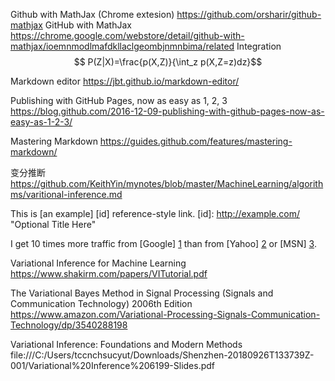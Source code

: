 Github with MathJax (Chrome extesion) https://github.com/orsharir/github-mathjax
GitHub with MathJax  https://chrome.google.com/webstore/detail/github-with-mathjax/ioemnmodlmafdkllaclgeombjnmnbima/related
Integration
$$ P(Z|X)=\frac{p(X,Z)}{\int_z p(X,Z=z)dz}$$


Markdown editor
https://jbt.github.io/markdown-editor/





Publishing with GitHub Pages, now as easy as 1, 2, 3
https://blog.github.com/2016-12-09-publishing-with-github-pages-now-as-easy-as-1-2-3/

Mastering Markdown
<https://guides.github.com/features/mastering-markdown/>


变分推断
<https://github.com/KeithYin/mynotes/blob/master/MachineLearning/algorithms/varitional-inference.md>


This is [an example] [id] reference-style link.
[id]: http://example.com/  "Optional Title Here"

I get 10 times more traffic from [Google] [1] than from
[Yahoo] [2] or [MSN] [3].

  [1]: http://google.com/        "Google"
  [2]: http://search.yahoo.com/  "Yahoo Search"
  [3]: http://search.msn.com/    "MSN Search"

Variational Inference for Machine Learning
<https://www.shakirm.com/papers/VITutorial.pdf>

The Variational Bayes Method in Signal Processing (Signals and Communication Technology) 2006th Edition
https://www.amazon.com/Variational-Processing-Signals-Communication-Technology/dp/3540288198

Variational Inference: Foundations and Modern Methods
file:///C:/Users/tccnchsucyut/Downloads/Shenzhen-20180926T133739Z-001/Variational%20Inference%206199-Slides.pdf
